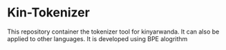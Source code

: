 # Kin-Tokenizer
This repository container the tokenizer tool for kinyarwanda. It can also be applied to other languages. It is developed using BPE alogrithm
